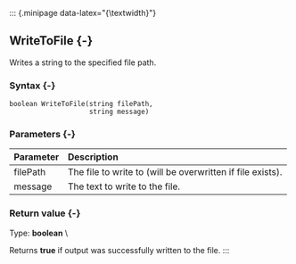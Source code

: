 ::: {.minipage data-latex="{\textwidth}"}
## WriteToFile {-}

Writes a string to the specified file path.

### Syntax {-}

```{sql}
boolean WriteToFile(string filePath,
                    string message)
```

### Parameters {-}

**Parameter** | **Description**
| :-- | :-- |
filePath | The file to write to (will be overwritten if file exists).
message | The text to write to the file.

### Return value {-}

Type: **boolean** \

Returns **true** if output was successfully written to the file.
:::
